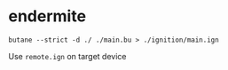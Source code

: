 # endermite

`butane --strict -d ./ ./main.bu > ./ignition/main.ign`

Use `remote.ign` on target device